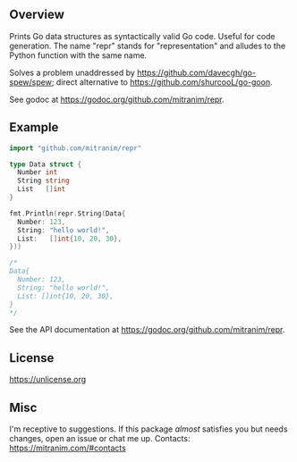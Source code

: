 ## Overview

Prints Go data structures as syntactically valid Go code. Useful for code generation. The name "repr" stands for "representation" and alludes to the Python function with the same name.

Solves a problem unaddressed by https://github.com/davecgh/go-spew/spew; direct alternative to https://github.com/shurcooL/go-goon.

See godoc at https://godoc.org/github.com/mitranim/repr.

## Example

```go
import "github.com/mitranim/repr"

type Data struct {
  Number int
  String string
  List   []int
}

fmt.Println(repr.String(Data{
  Number: 123,
  String: "hello world!",
  List:   []int{10, 20, 30},
}))

/*
Data{
  Number: 123,
  String: "hello world!",
  List: []int{10, 20, 30},
}
*/
```

See the API documentation at https://godoc.org/github.com/mitranim/repr.

## License

https://unlicense.org

## Misc

I'm receptive to suggestions. If this package _almost_ satisfies you but needs changes, open an issue or chat me up. Contacts: https://mitranim.com/#contacts

